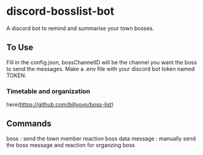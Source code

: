 # discord-bosslist-bot
A discord bot to remind and summarise your town bosses.

## To Use
Fill in the config.json, bossChannelID will be the channel you want the boss to send the messages. 
Make a .env file with your discord bot token named TOKEN.

### Timetable and organization
here(https://github.com/billyovo/boss-list)

## Commands
boss : send the town member reaction boss data
message : manually send the boss message and reaction for organzing boss
